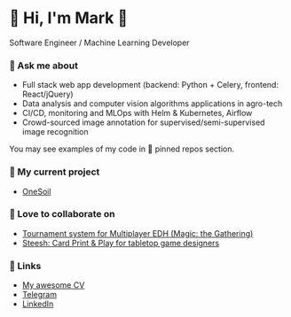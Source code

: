 # 👋 Hi, I'm Mark 👋 

Software Engineer / Machine Learning Developer 

### 💬 Ask me about

 - Full stack web app development (backend: Python + Celery, frontend: React/jQuery)
 - Data analysis and computer vision algorithms applications in agro-tech
 - CI/CD, monitoring and MLOps with Helm & Kubernetes, Airflow
 - Crowd-sourced image annotation for supervised/semi-supervised image recognition

You may see examples of my code in 📌 pinned repos section.

### 🔭 My current project

 - [OneSoil](https://onesoil.ai/en)

### 🌱 Love to collaborate on

 - [Tournament system for Multiplayer EDH (Magic: the Gathering)](https://gitlab.com/marqueewinq/edh-pairings)
 - [Steesh: Card Print & Play for tabletop game designers](https://github.com/marqueewinq/steesh)

### 🦋 Links

 - [My awesome CV](https://marqueewinq.url.lol/cv)
 - [Telegram](https://t.me/marqueewinq)
 - [LinkedIn](https://www.linkedin.com/in/marqueewinq/)
